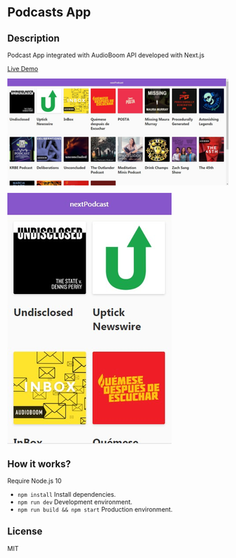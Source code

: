 # Podcasts App

## Description

Podcast App integrated with AudioBoom API developed with Next.js

[Live Demo](https://podcasts-tzfafutwzr.now.sh)

![Web Browser App Screenshot](./.readme-static/WebApp.jpg)

![Web Browser Responsive App Screenshot](./.readme-static/MobileApp.jpg)


## How it works?

Require Node.js 10

* `npm install` Install dependencies.
* `npm run dev` Development environment.
* `npm run build && npm start` Production environment.

## License

MIT